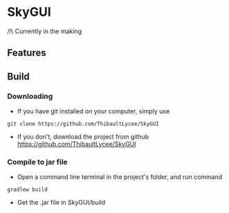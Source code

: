# SkyGUI

/!\  Currently in the making

## Features

## Build
### Downloading
- If you have git installed on your computer, simply use 

```console
git clone https://github.com/ThibaultLycee/SkyGUI
```

- If you don't, download the project from github <https://github.com/ThibaultLycee/SkyGUI>

### Compile to jar file
- Open a command line terminal in the project's folder, and run command

```console
gradlew build
```
- Get the .jar file in SkyGUI/build
